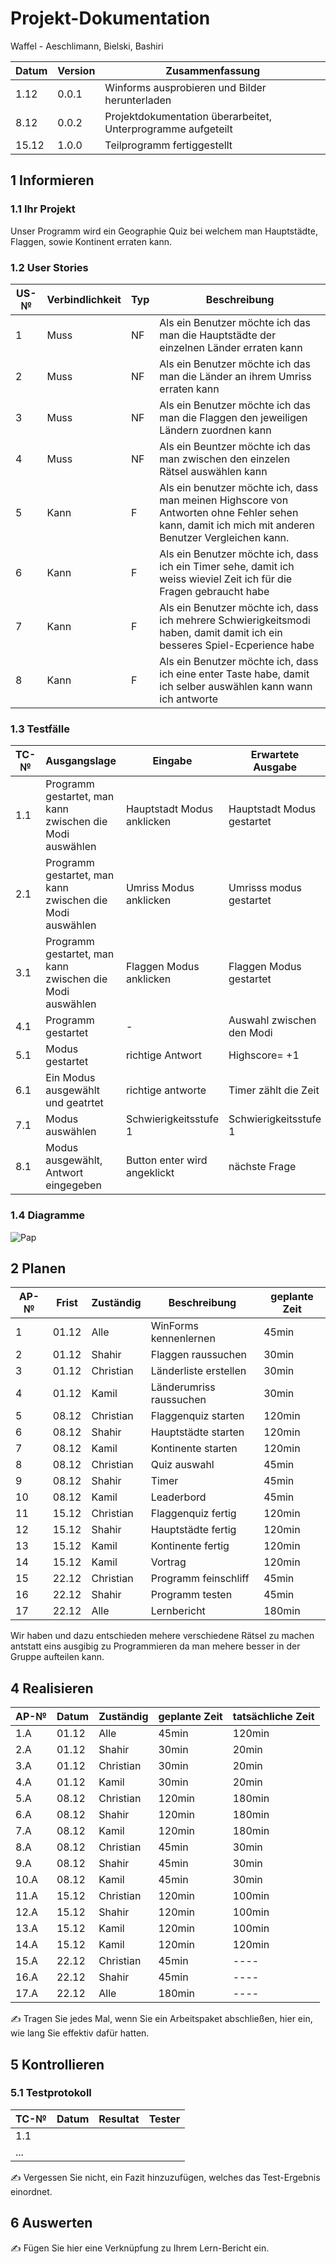 # Projekt-Dokumentation



Waffel - Aeschlimann, Bielski, Bashiri

| Datum | Version | Zusammenfassung                                              |
| ----- | ------- | ------------------------------------------------------------ |
|1.12| 0.0.1   | Winforms ausprobieren und Bilder herunterladen |
|8.12| 0.0.2    | Projektdokumentation überarbeitet, Unterprogramme aufgeteilt |
|15.12| 1.0.0   |Teilprogramm fertiggestellt|

## 1 Informieren

### 1.1 Ihr Projekt

Unser Programm wird ein Geographie Quiz bei welchem man Hauptstädte, Flaggen, sowie Kontinent erraten kann.

### 1.2 User Stories

| US-№ | Verbindlichkeit | Typ  | Beschreibung                       |
| ---- | --------------- | ---- | ---------------------------------- |
| 1  |Muss|NF| Als ein Benutzer möchte ich das man die Hauptstädte der einzelnen Länder erraten kann |
| 2  |Muss|NF| Als ein Benutzer möchte ich das man die Länder an ihrem Umriss erraten kann |
| 3  |Muss|NF| Als ein Benutzer möchte ich das man die Flaggen den jeweiligen Ländern zuordnen kann |
| 4  |Muss|NF| Als ein Beuntzer möchte ich das man zwischen den einzelen Rätsel auswählen kann |
| 5  |Kann|F|Als ein benutzer möchte ich, dass man meinen Highscore von Antworten ohne Fehler sehen kann, damit ich mich mit anderen Benutzer Vergleichen kann.|
| 6  |Kann|F|Als ein Benutzer möchte ich, dass ich ein Timer sehe, damit ich weiss wieviel Zeit ich für die Fragen gebraucht habe|
| 7  |Kann|F|Als ein Benutzer möchte ich, dass ich mehrere Schwierigkeitsmodi haben, damit damit ich ein besseres Spiel-Ecperience habe|
| 8  |Kann|F| Als ein Benutzer möchte ich, dass ich eine enter Taste habe, damit ich selber auswählen kann wann ich antworte |

### 1.3 Testfälle

| TC-№ | Ausgangslage | Eingabe | Erwartete Ausgabe |
| ---- | ------------ | ------- | ----------------- |
| 1.1  |Programm gestartet, man kann zwischen die Modi auswählen|  Hauptstadt Modus anklicken    |   Hauptstadt Modus gestartet                |
| 2.1  |Programm gestartet, man kann zwischen die Modi auswählen|  Umriss Modus anklicken      |Umrisss modus gestartet|
| 3.1  |Programm gestartet, man kann zwischen die Modi auswählen|Flaggen Modus anklicken |Flaggen Modus gestartet|
| 4.1  |Programm gestartet|-|Auswahl zwischen den Modi| Auswahl ist anklickbar |
| 5.1  |Modus gestartet|richtige Antwort|Highscore= +1|
| 6.1  |Ein Modus ausgewählt und geatrtet|richtige antworte|Timer zählt die Zeit|   
| 7.1  | Modus auswählen | Schwierigkeitsstufe 1       |     Schwierigkeitsstufe 1              |
| 8.1  |Modus ausgewählt, Antwort eingegeben|         Button enter wird angeklickt|    nächste Frage   |

### 1.4 Diagramme


![Pap](https://i.imgur.com/Dmpsvss.png)

## 2 Planen

| AP-№ | Frist | Zuständig | Beschreibung | geplante Zeit |
| ---- | ----- | --------- | ------------ | ------------- |
| 1 | 01.12 | Alle | WinForms kennenlernen | 45min |
| 2 | 01.12 | Shahir | Flaggen raussuchen | 30min |
| 3 | 01.12 | Christian | Länderliste erstellen | 30min |
| 4 | 01.12 | Kamil | Länderumriss raussuchen | 30min |
| 5 | 08.12 | Christian | Flaggenquiz starten | 120min |
| 6 | 08.12 | Shahir | Hauptstädte starten | 120min |
| 7 | 08.12 | Kamil | Kontinente starten | 120min |
| 8 | 08.12 | Christian | Quiz auswahl | 45min |
| 9 | 08.12 | Shahir | Timer | 45min |
| 10 | 08.12 | Kamil | Leaderbord | 45min |
| 11 | 15.12 | Christian | Flaggenquiz fertig | 120min |
| 12 | 15.12 | Shahir | Hauptstädte fertig | 120min |
| 13 | 15.12 | Kamil | Kontinente fertig | 120min |
| 14 | 15.12 | Kamil | Vortrag | 120min |
| 15 | 22.12 | Christian | Programm feinschliff | 45min |
| 16 | 22.12 | Shahir | Programm testen | 45min |
| 17 | 22.12 | Alle | Lernbericht | 180min |


Wir haben und dazu entschieden mehere verschiedene Rätsel zu machen antstatt eins ausgibig zu Programmieren da man mehere besser in der Gruppe aufteilen kann.

## 4 Realisieren

| AP-№ | Datum | Zuständig | geplante Zeit | tatsächliche Zeit |
| ---- | ----- | --------- | ------------- | ----------------- |
| 1.A  |01.12|Alle|45min|120min|
| 2.A  |01.12|Shahir|30min|20min|
| 3.A  |01.12|Christian|30min|20min|
| 4.A  |01.12|Kamil|30min|20min|
| 5.A  |08.12|Christian|120min|180min|
| 6.A  |08.12|Shahir|120min|180min|
| 7.A  |08.12|Kamil|120min|180min|
| 8.A  |08.12|Christian|45min|30min|
| 9.A  |08.12|Shahir|45min|30min|
| 10.A  |08.12|Kamil|45min|30min|
| 11.A  |15.12|Christian|120min|100min|
| 12.A  |15.12|Shahir|120min|100min|
| 13.A  |15.12|Kamil|120min|100min|
| 14.A  |15.12|Kamil|120min|120min|
| 15.A  |22.12|Christian|45min|----|
| 16.A  |22.12|Shahir|45min|----|
| 17.A  |22.12|Alle|180min|----|


✍️ Tragen Sie jedes Mal, wenn Sie ein Arbeitspaket abschließen, hier ein, wie lang Sie effektiv dafür hatten.

## 5 Kontrollieren

### 5.1 Testprotokoll

| TC-№ | Datum | Resultat | Tester |
| ---- | ----- | -------- | ------ |
| 1.1  |       |          |        |
| ...  |       |          |        |

✍️ Vergessen Sie nicht, ein Fazit hinzuzufügen, welches das Test-Ergebnis einordnet.



## 6 Auswerten

✍️ Fügen Sie hier eine Verknüpfung zu Ihrem Lern-Bericht ein.
